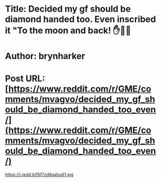 # Title: Decided my gf should be diamond handed too. Even inscribed it "To the moon and back! ✋💎🚀
# Author: brynharker
# Post URL: [https://www.reddit.com/r/GME/comments/mvagvo/decided_my_gf_should_be_diamond_handed_too_even/](https://www.reddit.com/r/GME/comments/mvagvo/decided_my_gf_should_be_diamond_handed_too_even/)


https://i.redd.it/f5f7zd8qahu61.jpg